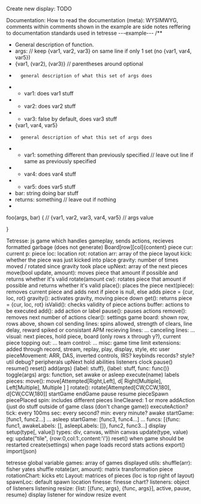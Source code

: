 

Create new display: TODO

Documentation:
    How to read the documentation (meta): WYSIMWYG, comments within comments shown in the example are side notes reffering to documentation standards used in tetresse
---example---
/**
 * General description of function.
 * args: // keep {var1, var2, var3} on same line if only 1 set (no {var1, var4, var5}) 
 *   {var1, (var2), (var3)} // parentheses around optional
 *       general description of what this set of args does
 *   - var1: does var1 stuff
 *   - var2: does var2 stuff
 *   - var3: false by default, does var3 stuff
 *   {var1, var4, var5}
 *       general description of what this set of args does
 *   - var1: something different than previously specified // leave out line if same as previously specified
 *   - var4: does var4 stuff
 *   - var5: does var5 stuff
 * bar: string doing bar stuff
 * returns: something // leave out if nothing
 *
foo(args, bar) { // {var1, var2, var3, var4, var5} // args value
    
}

Tetresse: js game which handles gameplay, sends actions, recieves formatted garbage (does not generate)
  Board[row][col]{content}
  piece
    cur: current
        p: piece
        loc: location
        rot: rotation
        arr: array of the piece layout
        kick: whether the piece was just kicked into place
        gravity: number of times moved / rotated since gravity took place
    upNext: array of the next pieces
    move(bool update, amount): moves piece that amount if possible and returns whether it's valid
    rotate(amount cw): rotates piece that amount if possible and returns whether it's valid
    place(): places the piece
    next(piece): removes current piece and adds next if piece is null, else adds piece = {cur, loc, rot}
    gravity(): activates gravity, moving piece down
    get(): returns piece = {cur, loc, rot}
    isValid(): checks validity of piece
  actions
    buffer: actions to be executed
    add(): add action or label
    pause(): pauses actions
    remove(): removes next number of actions
    clear():
  settings
    game
      board: shown row, rows above, shown col
      sending lines: spins allowed, strength of clears, line delay, reward spiked or consistant APM
      recieving lines: ...
      canceling lines: ...
      visual: next pieces, hold piece, board (only rows x through y?), current piece
      topping out: ...
      team control: ...
      misc: game time limit
      extensions: added through
        record, stream, replay, play, display, style, etc
    user
      pieceMovement: ARR, DAS, inverted controls, IRS?
      keybinds
      records?
      style?
    util
      debug?
  peripherals
    upNext
    hold
    abilities
  listeners
    clock
      pause()
      resume()
      reset()
    add(args) {label: stuff}, {label: stuff, func: func()}
    toggle(args) args: function, set awake or asleep
    execute(name)
    labels
      pieces:
        move(): move[Attempted[Right,Left], d[ Right[Multiple], Left[Multiple], Multiple ] ]
        rotate(): rotate[Attempted[CW,CCW,180], d[CW,CCW,180]]
      startGame
      endGame
      pause
      resume
      pieceSpawn
      piecePlaced
      spin: includes different pieces
      lineCleared: 1 or more
      addAction (just do stuff outside of game class (don't change game))
      executeAction?
      tick: every 100ms
      sec: every second?
      min: every minute?
    awake
      startGame: [func1, func2...]
      ...
    asleep
      startGame: [func3, func4...]
      ...
    funcs: [{func: func1, awakeLabels: [], asleepLabels: []}, func2, func3...]
  display
    setup(type[, value]) types: div, canvas, within canvas
    update(type, value) eg: update("tile", {row:0,col:1:,content:'i'})
  reset() when game should be restarted
  create(settings) when page loads
  record
    stats
    actions
    export()
    import(json)

tetresse global variable
  games: array of games displayed
  utils:
    shuffle(arr): fisher yates shuffle
    rotate(arr, amount): matrix transformation
    piece
        rotationChart: kicks etc
        Layout: matrices of pieces (loc is top right of layout)
        spawnLoc: default spawn location
        finesse: finesse chart?
  listeners: object of listeners listening
    resize: {list: [{func, args}, {func, args}], active, pause, resume} display listener for window resize event